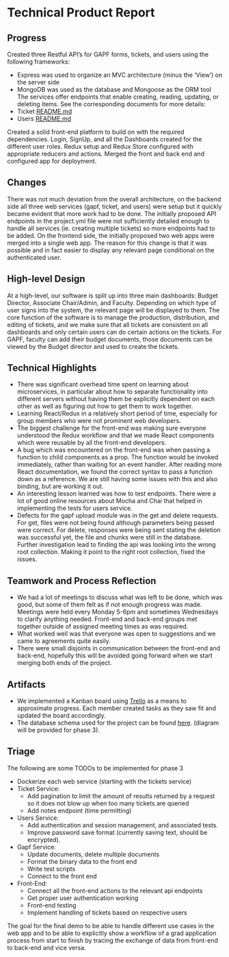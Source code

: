 # Technical Product Report

## Progress
Created three Restful API’s for GAPF forms, tickets, and users using the following frameworks: 
 - Express was used to organize an MVC architecture (minus the ‘View’) on the server side
 - MongoDB was used as the database and Mongoose as the ORM tool
The services offer endpoints that enable creating, reading, updating, or deleting items.
See the corresponding documents for more details:
 - Ticket [README.md](https://github.com/csc302-winter-2018/proj-TEAM13/blob/backend/server/ticket/README.md)
 - Users [README.md](https://github.com/csc302-winter-2018/proj-TEAM13/blob/backend/server/users/README.md)

Created a solid front-end platform to build on with the required dependencies. Login, SignUp, and all the Dashboards created for the different user roles. Redux setup and Redux Store configured with appropriate reducers and actions. Merged the front and back end and configured app for deployment.

## Changes

There was not much deviation from the overall architecture, on the backend side all three web services (gapf, ticket, and users) were setup but it quickly became evident that more work had to be done. The initially proposed API endpoints in the project.yml file were not sufficiently detailed enough to handle all services (ie. creating multiple tickets)  so more endpoints had to be added. On the frontend side, the initially proposed two web apps were merged into a single web app. The reason for this change is that it was possible and in fact easier to display any relevant page conditional on the authenticated user.

## High-level Design

At a high-level, our software is split up into three main dashboards: Budget Director, Associate Chair/Admin, and Faculty. Depending on which type of user signs into the system, the relevant page will be displayed to them. The core function of the software is to manage the production, distribution, and editing of tickets, and we make sure that all tickets are consistent on all dashboards and only certain users can do certain actions on the tickets. 
For GAPF, faculty can add their budget documents, those documents can be viewed by the Budget director and used to create the tickets.

## Technical Highlights

 - There was significant overhead time spent on learning about microservices, in particular about how to separate functionality into different servers without having them be explicitly dependent on each other as well as figuring out how to get them to work together.
 - Learning React/Redux in a relatively short period of time, especially for group members who were not prominent web developers. 
 - The biggest challenge for the front-end was making sure everyone understood the Redux workflow and that we made React components which were reusable by all the front-end developers.
 - A bug which was encountered on the front-end was when passing a function to child components as a prop. The function would be invoked immediately, rather than waiting for an event handler. After reading more React documentation, we found the correct syntax to pass a function down as a reference. We are still having some issues with this and also binding, but are working it out.
 - An interesting lesson learned was how to test endpoints. There were a lot of good online resources about Mocha and Chai that helped in implementing the tests for users service. 
 - Defects for the gapf upload module was in the get and delete requests. For get, files were not being found although parameters being passed were correct. For delete, responses were being sent stating the deletion was successful yet, the file and chunks were still in the database. Further investigation lead to finding the api was looking into the wrong root collection. Making it point to the right root collection, fixed the issues. 


## Teamwork and Process Reflection

 - We had a lot of meetings to discuss what was left to be done, which was good, but some of them felt as if not enough progress was made. Meetings were held every Monday 5-6pm and sometimes Wednesdays to clarify anything needed. Front-end and back-end groups met together outside of assigned meeting times as was required. 
 - What worked well was that everyone was open to suggestions and we came to agreements quite easily.
 - There were small disjoints in communication between the front-end and back-end, hopefully this will be avoided going forward when we start merging both ends of the project.

## Artifacts

 - We implemented a Kanban board using [Trello](https://trello.com/b/dLiyb39P/team-13) as a means to approximate progress. Each member created tasks as they saw fit and updated the board accordingly. 
 - The database schema used for the project can be found [here](https://docs.google.com/spreadsheets/d/1_8FHCAz6SHX4NRkIlimFl9r8Mka5_OoZFanmNg8Y5aE/edit#gid=0). (diagram will be provided for phase 3).

## Triage

The following are some TODOs to be implemented for phase 3
 - Dockerize each web service (starting with the tickets service)
 - Ticket Service:
      - Add pagination to limit the amount of results returned by a request so it does not blow up when too many tickets are queried
      - Add notes endpoint (time permitting)
 - Users Service:
      - Add authentication and session management, and associated tests.
      - Improve password save format (currently saving text, should be encrypted).
 - Gapf Service:
      - Update documents, delete multiple documents
      - Format the binary data to the front end
      - Write test scripts
      - Connect to the front end
 - Front-End:
     - Connect all the front-end actions to the relevant api endpoints
     - Get proper user authentication working
     - Front-end testing
     - Implement handling of tickets based on respective users

The goal for the final demo to be able to handle different use cases in the web app and to be able to explicitly show a workflow of a grad application process from start to finish by tracing the exchange of data from front-end to back-end and vice versa.

